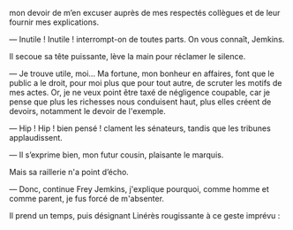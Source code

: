 mon devoir de m’en excuser auprès de mes respectés collègues et de leur
fournir mes explications.

— Inutile ! Inutile ! interrompt-on de toutes parts. On vous connaît, Jemkins.

Il secoue sa tête puissante, lève la main pour réclamer le silence.

— Je trouve utile, moi... Ma fortune, mon bonheur en affaires, font
que le public a le droit, pour moi plus que pour tout autre, de scruter les motifs de mes actes. Or, je ne veux point être taxé de négligence coupable, car je pense que plus les richesses nous conduisent haut, plus elles créent de devoirs, notamment le devoir de l'exemple.

— Hip ! Hip ! bien pensé ! clament les sénateurs, tandis que les tribunes applaudissent.

— Il s’exprime bien, mon futur cousin, plaisante le marquis.

Mais sa raillerie n'a point d’écho.

— Donc, continue Frey Jemkins, j'explique pourquoi, comme homme et
comme parent, je fus forcé de m'absenter.

Il prend un temps, puis désignant Linérès rougissante à ce geste imprévu :

